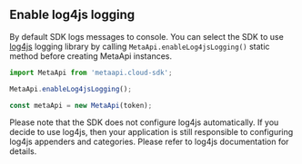 ## Enable log4js logging
By default SDK logs messages to console. You can select the SDK to use [log4js](https://www.npmjs.com/package/log4js) logging library by calling `MetaApi.enableLog4jsLogging()` static method before creating MetaApi instances.

```javascript
import MetaApi from 'metaapi.cloud-sdk';

MetaApi.enableLog4jsLogging();

const metaApi = new MetaApi(token);
```

Please note that the SDK does not configure log4js automatically. If you decide to use log4js, then your application is still responsible to configuring log4js appenders and categories. Please refer to log4js documentation for details.

